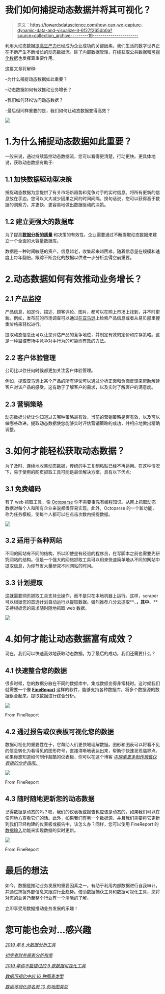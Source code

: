 # 我们如何捕捉动态数据并将其可视化？

> 原文：<https://towardsdatascience.com/how-can-we-capture-dynamic-data-and-visualize-it-6f27f265db0a?source=collection_archive---------19----------------------->

利用大动态数据[提高生产力](http://www.finereport.com/en/data-analysis/shorten-the-distance-between-data-and-value-in-data-gravity.html?utm_source=medium&utm_medium=media&utm_campaign=blog&utm_term=How%20Can%20We%20Capture%20Dynamic%20Data%20and%20Visualize%20It%3F)已经成为企业成功的关键因素。我们生活的数字世界正在不断产生不断增长的动态数据流。除了内部数据管理，在线获取公共数据和[可视化数据](http://www.finereport.com/en/features/data-visualization?utm_source=medium&utm_medium=media&utm_campaign=blog&utm_term=How%20Can%20We%20Capture%20Dynamic%20Data%20and%20Visualize%20It%3F)也发挥着重要作用。

这篇文章将解释:

–为什么捕捉动态数据如此重要？

–动态数据如何有效推动业务增长？

–我们如何轻松访问动态数据？

–最后但同样重要的是，我们如何让动态数据变得高效？

![](img/92aab690ac13209992f73d822265f469.png)

# 1.为什么捕捉动态数据如此重要？

一般来说，通过持续监控动态数据流，您可以看得更清楚，行动更快。更具体地说，获取动态数据有助于:

## 1.1 加快数据驱动型决策

捕捉动态数据为您提供了有关市场新趋势和竞争对手的实时信息。将所有更新的信息放在手边，您可以大大减少因果之间的时间间隔。换句话说，您可以获得基于数据的洞察力，并更快、更容易地做出数据驱动的决策。

## 1.2 建立更强大的数据库

为了提高[**数据分析的质量**](/what-data-analysis-tools-should-i-learn-to-start-a-career-as-a-data-analyst-af650b54c9e9) 和决策的有效性，企业需要通过不断提取动态数据来建立一个全面的大容量数据库。

数据是一种时间敏感的资产。信息越老，收集起来越困难。随着信息量在规模和速度上每年翻倍，跟踪不断变化的数据以供进一步分析变得空前重要。

# 2.动态数据如何有效推动业务增长？

## 2.1 产品监控

产品信息，如定价、描述、顾客评论、图片，都可以在网上市场上找到，并不时更新。例如，发布前的市场调查可以通过[在亚马逊](https://www.youtube.com/watch?v=vEGFe6shbac)上检索产品信息或者从易贝那里搜集价格来轻松进行。

提取动态信息还可以让您评估产品的竞争地位，并制定有效的定价和库存策略。这是一种监控市场中竞争对手行为的可靠而有效的方法。

## 2.2 客户体验管理

公司比以往任何时候都更加关注客户体验管理。

例如，提取亚马逊上某个产品的所有评论可以通过分析正面和负面反馈来帮助解读客户对该产品的感受。这有助于了解客户的需求，以及实时了解客户的满意度。

## 2.3 营销策略

动态数据分析让你知道过去哪种策略最有效，当前的营销策略是否有效，以及可以做哪些改进。提取动态数据使您能够实时评估营销策略的成功，并相应地做出精确调整。

# 3.如何才能轻松获取动态数据？

为了及时、连续地收集动态数据，传统的手工复制粘贴已经不再适用。在这种情况下，易于使用的网页抓取工具可能是最佳解决方案，具有以下优点:

## 3.1 免费编码

有了 web 抓取工具，像 [Octoparse](https://www.octoparse.com) 你不需要事先有编程知识。从网上抓取动态数据对每个人和所有企业来说都很容易实现。此外，Octoparse 的一个新功能，称为任务模板，使每个人都可以在点击次数内捕捉数据。

![](img/506826b6e3c511f8ae8fcdbdf0213186.png)

## 3.2 适用于各种网站

不同的网站有不同的结构，所以即使是有经验的程序员，在写脚本之前也需要先研究网站的结构。但是一个强大的网络抓取工具可以用来快速简单地从不同的网站中提取信息，为你节省大量研究不同网站的时间。

## 3.3 计划提取

这就需要网页抓取工具支持云操作，而不是只在本地机器上运行。这样，scraper 可以根据您的首选计划自动运行以提取数据。强烈推荐八分云提取**、**，其中**、**支持根据您的需求随时随地抓取 web 数据。

![](img/eb50d11bc471f2f64d32bb3e525e258b.png)

# 4.如何才能让动态数据富有成效？

现在，我们可以快速高效地获取动态数据。为了最后的成功，我们还需要什么？

## 4.1 快速整合您的数据

很多时候，您的数据分散在不同的数据库中，集成数据变得非常耗时。这时候我们就需要一个像 [**FineReport**](http://www.finereport.com/en/?utm_source=medium&utm_medium=media&utm_campaign=blog&utm_term=How%20Can%20We%20Capture%20Dynamic%20Data%20and%20Visualize%20It%3F) 这样的软件，能够支持各种数据库，将多个数据源的数据组合起来，提取数据进行综合分析。

![](img/0caa4d290c9ddc8a1c43d8a4f9427d28.png)

From FineReport

## 4.2 通过报告或仪表板可视化您的数据

数据可视化的重要性在于，它帮助人们更快地理解数据。图形和图表可以将看不见的信息转化为看得见的图形符号，直接清晰地表达出来，帮助你快速发现临界点。如果你想知道如何制作超酷的仪表板，你可以在这个博客 [*中探索更多制作销售仪表板的分步指南*。](/a-step-by-step-guide-to-making-sales-dashboards-34c999cfc28b)

![](img/44f620a474b82e3bf313ce28303ef28c.png)

From FineReport

## 4.3 随时随地更新您的动态数据

记得数据是动态的吗？嗯，我们的仪表板或报告也应该是动态的，如果我们可以在任何地方查看它们的话。此外，如果我们有另一个数据源，并且我们需要将它更新到我们已经构建的仪表板或报告中，该怎么办？同样，您可以使用 FineReport 的[数据输入](http://www.finereport.com/en/features/data-entry?utm_source=medium&utm_medium=media&utm_campaign=blog&utm_term=How%20Can%20We%20Capture%20Dynamic%20Data%20and%20Visualize%20It%3F)功能来实现数据的实时更新。

![](img/62f6175d287dc4c92453b09b15b6ff3d.png)

From FineReport

# 最后的想法

如今，数据是推动业务发展的重要因素之一，有助于利用内部数据进行自我审计，并通过捕捉外部信息来跟踪行业趋势。借助数据捕获工具和数据可视化工具，您将对您的业务乃至整个行业有一个清晰的了解。

立即享受用数据推动业务发展的乐趣！

# 您可能也会对…感兴趣

[*2019 年 6 大数据分析工具*](/top-6-data-analytics-tools-in-2019-4df815ebf82c)

[*初学者财务报表分析指南*](/guide-to-financial-statement-analysis-for-beginners-835d551b8e29)

[*2019 年你不能错过的 9 款数据可视化工具*](/9-data-visualization-tools-that-you-cannot-miss-in-2019-3ff23222a927)

[*数据可视化中前 16 种图表类型*](/top-16-types-of-chart-in-data-visualization-196a76b54b62)

[*数据可视化排名前 10 的地图类型*](/top-10-map-types-in-data-visualization-b3a80898ea70)